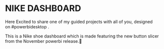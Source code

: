# NIKE DASHB0ARD

Here Excited to share one of my guided projects with all of you, designed on #powerbidesktop .

This is a Nike shoe dashboard which is made featuring the new button slicer from the November powerbi release.🚀
